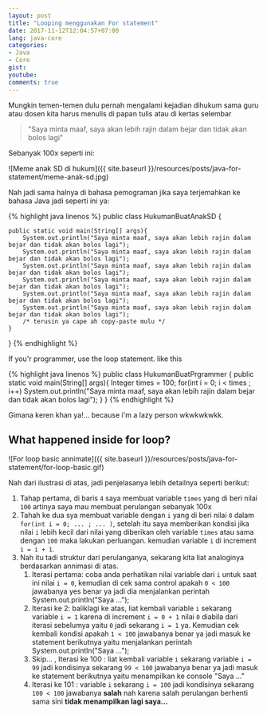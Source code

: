 ```yaml
---
layout: post
title: "Looping menggunakan For statement"
date: 2017-11-12T12:04:57+07:00
lang: java-core
categories:
- Java
- Core
gist: 
youtube: 
comments: true
---
```


Mungkin temen-temen dulu pernah mengalami kejadian dihukum sama guru atau dosen kita harus menulis di papan tulis atau di kertas selembar

> "Saya minta maaf, saya akan lebih rajin dalam bejar dan tidak akan bolos lagi"

Sebanyak 100x seperti ini:

![Meme anak SD di hukum]({{ site.baseurl }}/resources/posts/java-for-statement/meme-anak-sd.jpg)

Nah jadi sama halnya di bahasa pemograman jika saya terjemahkan ke bahasa Java jadi seperti ini ya:

{% highlight java linenos %}
public class HukumanBuatAnakSD {

    public static void main(String[] args){
        System.out.println("Saya minta maaf, saya akan lebih rajin dalam bejar dan tidak akan bolos lagi");
        System.out.println("Saya minta maaf, saya akan lebih rajin dalam bejar dan tidak akan bolos lagi");
        System.out.println("Saya minta maaf, saya akan lebih rajin dalam bejar dan tidak akan bolos lagi");
        System.out.println("Saya minta maaf, saya akan lebih rajin dalam bejar dan tidak akan bolos lagi");
        System.out.println("Saya minta maaf, saya akan lebih rajin dalam bejar dan tidak akan bolos lagi");
        System.out.println("Saya minta maaf, saya akan lebih rajin dalam bejar dan tidak akan bolos lagi");
        /* terusin ya cape ah copy-paste mulu */
    }
}
{% endhighlight %}

If you'r programmer, use the loop statement. like this

{% highlight java linenos %}
public class HukumanBuatPrgrammer {
    public static void main(String[] args){
        Integer times = 100;
        for(int i = 0; i < times ; i++)
            System.out.println("Saya minta maaf, saya akan lebih rajin dalam bejar dan tidak akan bolos lagi");
    }
}
{% endhighlight %}

Gimana keren khan ya!... because i'm a lazy person wkwkwkwkk. 

## What happened inside for loop?

![For loop basic annimate]({{ site.baseurl }}/resources/posts/java-for-statement/for-loop-basic.gif)

Nah dari ilustrasi di atas, jadi penjelasanya lebih detailnya seperti berikut:

1. Tahap pertama, di baris `4` saya membuat variable `times` yang di beri nilai `100` artinya saya mau membuat perulangan sebanyak 100x
2. Tahah ke dua sya membuat variable dengan `i` yang di beri nilai `0` dalam `for(int i = 0; ... ; ... )`, setelah itu saya memberikan kondisi jika nilai `i` lebih kecil dari nilai yang diberikan oleh variable `times` atau sama dengan `100` maka lakukan perluangan. kemudian variable `i` di increment `i = i + 1`.
3. Nah itu tadi struktur dari perulanganya, sekarang kita liat analoginya berdasarkan annimasi di atas.
    1. Iterasi pertama: coba anda perhatikan nilai variable dari `i` untuk saat ini nilai `i = 0`, kemudian di cek sama control apakah `0 < 100` jawabanya yes benar ya jadi dia menjalankan perintah System.out.println("Saya ...");
    2. Iterasi ke 2: baliklagi ke atas, liat kembali variable `i` sekarang variable `i = 1` karena di increment `i = 0 + 1` nilai `0` diabila dari iterasi sebelumya yaitu `0` jadi sekarang `i = 1` ya. Kemudian cek kembali kondisi apakah `1 < 100` jawabanya benar ya jadi masuk ke statement berikutnya yaitu menjalankan perintah System.out.println("Saya ...");
    3. Skip... , Iterasi ke 100 : liat kembali variable `i` sekarang variable `i = 99` jadi kondisinya sekarang `99 < 100` jawabanya benar ya jadi masuk ke statement berikutnya yaitu menampilkan ke console "Saya ..."
    4. Iterasi ke 101 : variable `i` sekarang `i = 100` jadi kondisinya sekarang `100 < 100` jawabanya **salah** nah karena salah perulangan berhenti sama sini **tidak menampilkan lagi saya...**


